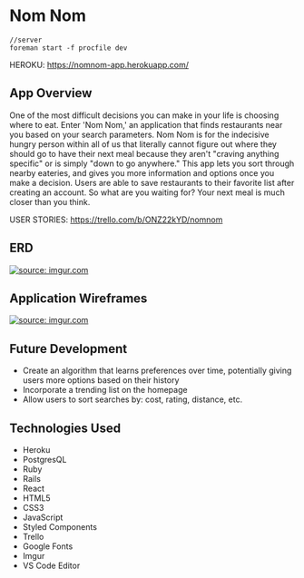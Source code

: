 # Nom Nom

```
//server
foreman start -f procfile dev
```

HEROKU: https://nomnom-app.herokuapp.com/

## App Overview

One of the most difficult decisions you can make in your life is choosing where to eat. Enter 'Nom Nom,' an application that finds restaurants near you based on your search parameters. Nom Nom is for the indecisive hungry person within all of us that literally cannot figure out where they should go to have their next meal because they aren't "craving anything specific" or is simply "down to go anywhere." This app lets you sort through nearby eateries, and gives you more information and options once you make a decision. Users are able to save restaurants to their favorite list after creating an account. So what are you waiting for? Your next meal is much closer than you think.

USER STORIES: https://trello.com/b/ONZ22kYD/nomnom

## ERD

<a href="https://imgur.com/v7Yn5lY"><img src="https://i.imgur.com/v7Yn5lY.jpg" title="source: imgur.com" /></a>

## Application Wireframes
<a href="https://imgur.com/wePmsx8"><img src="https://i.imgur.com/wePmsx8.jpg" title="source: imgur.com" /></a>

## Future Development

* Create an algorithm that learns preferences over time, potentially giving users more options based on their history
* Incorporate a trending list on the homepage
* Allow users to sort searches by: cost, rating, distance, etc.

## Technologies Used

* Heroku
* PostgresQL
* Ruby
* Rails
* React
* HTML5
* CSS3
* JavaScript
* Styled Components
* Trello
* Google Fonts
* Imgur
* VS Code Editor
